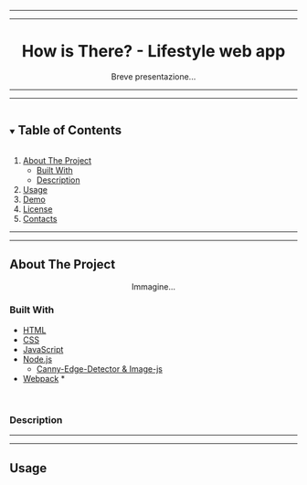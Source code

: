 <hr>
<hr>

<div align="center">
  <h1>How is There? - Lifestyle web app</h1>
</div>

<p align="center">
  Breve presentazione...
</p>

<hr>
<hr>

<details open="open">
  <summary><h2 style="display: inline-block">Table of Contents</h2></summary>
  <ol>
    <li>
      <a href="#about-the-project">About The Project</a>
      <ul>
        <li><a href="#built-with">Built With</a></li>
        <li><a href="#description">Description</a></li>
      </ul>
    </li>
    <li><a href="#usage">Usage</a></li>
    <li><a href="#demo">Demo</a></li>
    <li><a href="#license">License</a></li>
    <li><a href="#contacts">Contacts</a></li>
  </ol>
</details>

<hr>
<hr>

## About The Project

<div align="center">
  <p>Immagine...</p>
  <!-- <img src="https://imagizer.imageshack.com/v2/640x480q90/924/Au00v5.png"> -->
</div>

### Built With

* [HTML](https://developer.mozilla.org/en-US/docs/Web/HTML?retiredLocale=it)
* [CSS](https://developer.mozilla.org/en-US/docs/Web/CSS?retiredLocale=it)
* [JavaScript](https://developer.mozilla.org/en-US/docs/Web/JavaScript?retiredLocale=it)
* [Node.js](https://nodejs.dev/)
  * [Canny-Edge-Detector & Image-js](https://github.com/image-js/canny-edge-detector)
* [Webpack](https://webpack.js.org/)
  * 
<br>

### Description
<hr>
<hr>

## Usage

<!-- Disinstallare npm jsdom -->
<!-- Disinstallare npm nodemon -->